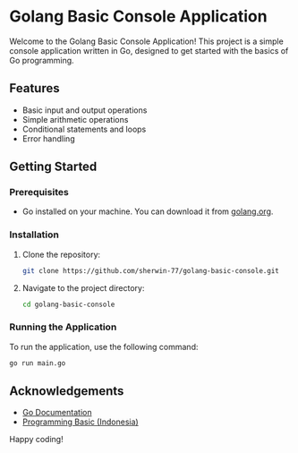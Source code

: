 # Golang Basic Console Application

Welcome to the Golang Basic Console Application! This project is a simple console application written in Go, designed to get started with the basics of Go programming.

## Features

- Basic input and output operations
- Simple arithmetic operations
- Conditional statements and loops
- Error handling

## Getting Started

### Prerequisites

- Go installed on your machine. You can download it from [golang.org](https://golang.org/dl/).

### Installation

1. Clone the repository:
    ```sh
    git clone https://github.com/sherwin-77/golang-basic-console.git
    ```
2. Navigate to the project directory:
    ```sh
    cd golang-basic-console
    ```

### Running the Application

To run the application, use the following command:
```sh
go run main.go
```

## Acknowledgements

- [Go Documentation](https://golang.org/doc/)
- [Programming Basic (Indonesia)](https://dasarpemrogramangolang.novalagung.com/)

Happy coding!
